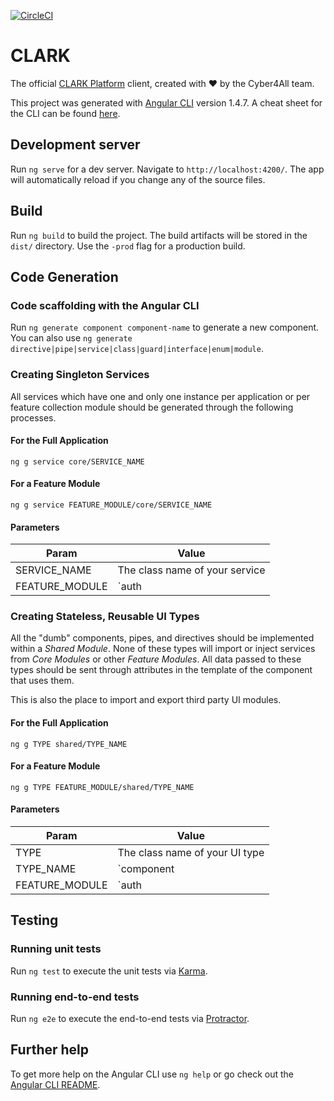 [![CircleCI](https://circleci.com/gh/Cyber4All/cube/tree/production.svg?style=svg)](https://circleci.com/gh/Cyber4All/cube/tree/production)

# CLARK
The official [CLARK Platform](https://clark.center) client, created with :heart: by the Cyber4All team.

This project was generated with [Angular CLI](https://github.com/angular/angular-cli) version 1.4.7. A cheat sheet for the CLI can be found [here](https://cli.angular.io/reference.pdf).

## Development server

Run `ng serve` for a dev server. Navigate to `http://localhost:4200/`. The app will automatically reload if you change any of the source files.

## Build

Run `ng build` to build the project. The build artifacts will be stored in the `dist/` directory. Use the `-prod` flag for a production build.

## Code Generation

### Code scaffolding with the Angular CLI
Run `ng generate component component-name` to generate a new component. You can also use `ng generate directive|pipe|service|class|guard|interface|enum|module`.

### Creating Singleton Services
All services which have one and only one instance per application or per feature collection module should be generated through the following processes.
#### For the Full Application
`ng g service core/SERVICE_NAME`
#### For a Feature Module
`ng g service FEATURE_MODULE/core/SERVICE_NAME`
#### Parameters
| Param | Value |
| ----- | ----- |
| SERVICE_NAME | The class name of your service |
| FEATURE_MODULE | `auth | onion | cube` |

### Creating Stateless, Reusable UI Types
All the "dumb" components, pipes, and directives should be implemented within a *Shared Module*. None of these types will import or inject services from *Core Modules* or other *Feature Modules*. All data passed to these types should be sent through attributes in the template of the component that uses them.

This is also the place to import and export third party UI modules.
#### For the Full Application
`ng g TYPE shared/TYPE_NAME`
#### For a Feature Module
`ng g TYPE FEATURE_MODULE/shared/TYPE_NAME`
#### Parameters
| Param | Value |
| ----- | ----- |
| TYPE | The class name of your UI type |
| TYPE_NAME | `component | directive | pipe` |
| FEATURE_MODULE | `auth | onion | cube` |

## Testing
### Running unit tests

Run `ng test` to execute the unit tests via [Karma](https://karma-runner.github.io).

### Running end-to-end tests

Run `ng e2e` to execute the end-to-end tests via [Protractor](http://www.protractortest.org/).

## Further help

To get more help on the Angular CLI use `ng help` or go check out the [Angular CLI README](https://github.com/angular/angular-cli/blob/master/README.md).